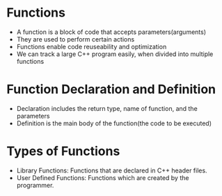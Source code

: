 # Functions
-   A function is a block of code that accepts parameters(arguments)
-   They are used to perform certain actions
-   Functions enable code reuseability and optimization
-   We can track a large C++ program easily, when divided into multiple functions

# Function Declaration and Definition
-   Declaration includes the return type, name of function, and the parameters
-   Definition is the main body of the function(the code to be executed)

# Types of Functions
-   Library Functions: Functions that are declared in C++ header files.
-   User Defined Functions: Functions which are created by the programmer.